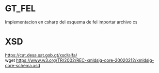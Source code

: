 # GT_FEL
Implementacion en csharp del esquema de fel
importar archivo cs

# XSD
https://cat.desa.sat.gob.gt/xsd/alfa/   
wget https://www.w3.org/TR/2002/REC-xmldsig-core-20020212/xmldsig-core-schema.xsd
